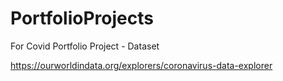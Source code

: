 # PortfolioProjects

For Covid Portfolio Project - Dataset

https://ourworldindata.org/explorers/coronavirus-data-explorer
